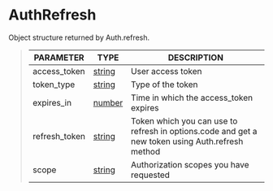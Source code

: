 # AuthRefresh
Object structure returned by Auth.refresh.
> | PARAMETER   | TYPE    | DESCRIPTION    |
> |--------|---------|----------------|
> | access_token | <a href="https://developer.mozilla.org/en-US/docs/Web/JavaScript/Reference/Global_Objects/string">string</a> | User access token |
> | token_type | <a href="https://developer.mozilla.org/en-US/docs/Web/JavaScript/Reference/Global_Objects/string">string</a> | Type of the token |
> | expires_in | <a href="https://developer.mozilla.org/en-US/docs/Web/JavaScript/Reference/Global_Objects/number">number</a> | Time in which the access_token expires |
> | refresh_token | <a href="https://developer.mozilla.org/en-US/docs/Web/JavaScript/Reference/Global_Objects/string">string</a> | Token which you can use to refresh in options.code and get a new token using Auth.refresh method |
> | scope | <a href="https://developer.mozilla.org/en-US/docs/Web/JavaScript/Reference/Global_Objects/string">string</a> | Authorization scopes you have requested |